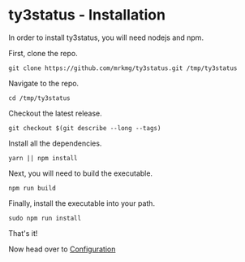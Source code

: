 ty3status - Installation
========================

In order to install ty3status, you will need nodejs and npm.

First, clone the repo.

    git clone https://github.com/mrkmg/ty3status.git /tmp/ty3status
    
Navigate to the repo.
 
    cd /tmp/ty3status
    
Checkout the latest release.

    git checkout $(git describe --long --tags)
    
Install all the dependencies.

    yarn || npm install

Next, you will need to build the executable.

    npm run build
    
Finally, install the executable into your path.

    sudo npm run install

That's it!

Now head over to [Configuration](./Configuration.md)

